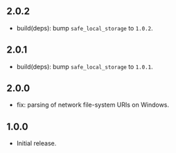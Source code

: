 ## 2.0.2

- build(deps): bump `safe_local_storage` to `1.0.2`.

## 2.0.1

- build(deps): bump `safe_local_storage` to `1.0.1`.

## 2.0.0

- fix: parsing of network file-system URIs on Windows.

## 1.0.0

- Initial release.
